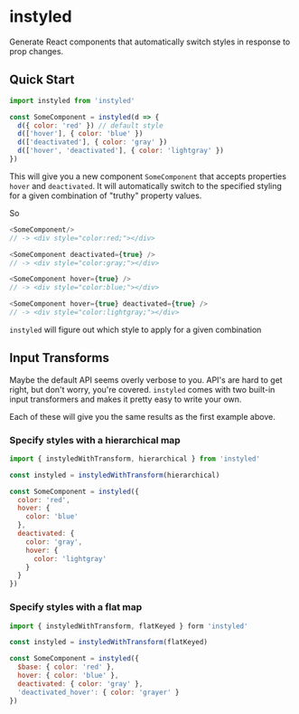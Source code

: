 # instyled
Generate React components that automatically switch styles in response to prop changes.

## Quick Start

```javascript
import instyled from 'instyled'

const SomeComponent = instyled(d => {
  d({ color: 'red' }) // default style
  d(['hover'], { color: 'blue' })
  d(['deactivated'], { color: 'gray' })
  d(['hover', 'deactivated'], { color: 'lightgray' })
})
```
This will give you a new component `SomeComponent` that accepts properties `hover` and `deactivated`. It will automatically switch to the specified styling for a given combination of "truthy" property values.

So
```javascript
<SomeComponent/>
// -> <div style="color:red;"></div>

<SomeComponent deactivated={true} />
// -> <div style="color:gray;"></div>

<SomeComponent hover={true} />
// -> <div style="color:blue;"></div>

<SomeComponent hover={true} deactivated={true} />
// -> <div style="color:lightgray;"></div>
```

```instyled``` will figure out which style to apply for a given combination

## Input Transforms
Maybe the default API seems overly verbose to you. API's are hard to get right, but don't worry, you're covered. ```instyled``` comes with two built-in input transformers and makes it pretty easy to write your own.

Each of these will give you the same results as the first example above.

### Specify styles with a hierarchical map
```javascript
import { instyledWithTransform, hierarchical } from 'instyled'

const instyled = instyledWithTransform(hierarchical)

const SomeComponent = instyled({
  color: 'red',
  hover: {
    color: 'blue'
  },
  deactivated: {
    color: 'gray',
    hover: {
      color: 'lightgray'
    }
  }
})
```

### Specify styles with a flat map
```javascript
import { instyledWithTransform, flatKeyed } form 'instyled'

const instyled = instyledWithTransform(flatKeyed)

const SomeComponent = instyled({
  $base: { color: 'red' },
  hover: { color: 'blue' },
  deactivated: { color: 'gray' },
  'deactivated_hover': { color: 'grayer' }
})
```
